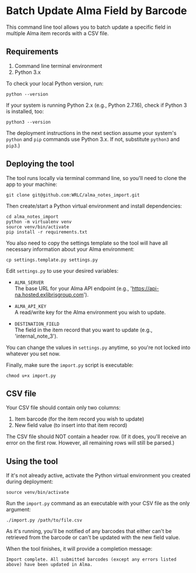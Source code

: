 # Batch Update Alma Field by Barcode

This command line tool allows you to batch update a specific field in multiple Alma item records with a CSV file.

## Requirements

1. Command line terminal environment
1. Python 3.x

To check your local Python version, run:

`python --version`

If your system is running Python 2.x (e.g., Python 2.7.16), check if Python 3 is installed, too:

`python3 --version`

The deployment instructions in the next section assume your system's `python` and `pip` commands use Python 3.x. If not, substitute `python3` and `pip3`.)


## Deploying the tool

The tool runs locally via terminal command line, so you'll need to clone the app to your machine:

`git clone git@github.com:WRLC/alma_notes_import.git`

Then create/start a Python virtual environment and install dependencies:

```
cd alma_notes_import
python -m virtualenv venv
source venv/bin/activate
pip install -r requirements.txt
```

You also need to copy the settings template so the tool will have all necessary information about your Alma environment:

`cp settings.template.py settings.py`

Edit `settings.py` to use your desired variables:

* `ALMA_SERVER`<br />The base URL for your Alma API endpoint (e.g., 'https://api-na.hosted.exlibrisgroup.com').

* `ALMA_API_KEY`<br />A read/write key for the Alma environment you wish to update.

* `DESTINATION_FIELD`<br />The field in the item record that you want to update (e.g., 'internal_note_3').

You can change the values in `settings.py` anytime, so you're not locked into whatever you set now.

Finally, make sure the `import.py` script is executable:

`chmod u+x import.py`

## CSV file

Your CSV file should contain only two columns:

1. Item barcode (for the item record you wish to update)
1. New field value (to insert into that item record)

The CSV file should NOT contain a header row. (If it does, you'll receive an error on the first row. However, all remaining rows will still be parsed.)

## Using the tool

If it's not already active, activate the Python virtual environment you created during deployment:

`source venv/bin/activate`

Run the `import.py` command as an executable with your CSV file as the only argument:

`./import.py /path/to/file.csv`

As it's running, you'll be notified of any barcodes that either can't be retrieved from the barcode or can't be updated with the new field value.

When the tool finishes, it will provide a completion message:

`Import complete. All submitted barcodes (except any errors listed above) have been updated in Alma.`